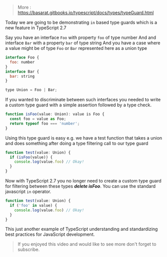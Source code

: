 > More : https://basarat.gitbooks.io/typescript/docs/types/typeGuard.html

Today we are going to be demonstrating `in` based type guards which is a new feature in TypeScript 2.7

Say you have an interface `Foo` with property `foo` of type number
And and interface `Bar` with a property `bar` of type string
And you have a case where a value might be of type `Foo` or `Bar` represented here as a union type

```js
interface Foo {
  foo: number
}
interface Bar {
  bar: string
}

type Union = Foo | Bar;
```

If you wanted to discriminate between such interfaces you needed to write a custom type guard with a simple assertion followed by a type check.

```js
function isFoo(value: Union): value is Foo {
  const foo = value as Foo;
  return typeof foo === 'number';
}
```

Using this type guard is easy e.g. we have a test function that takes a union and does something after doing a type filtering call to our type guard

```js
function test(value: Union) {
  if (isFoo(value)) {
    console.log(value.foo) // Okay!
  }
}
```
Now with TypeScript 2.7 you no longer need to create a custom type guard for filtering between these types ***delete isFoo***. You can use the standard javascript `in` operator.

```js
function test(value: Union) {
  if ('foo' in value) {
    console.log(value.foo) // Okay!
  }
}
```

This just another example of TypeScript understanding and standardizing best practices for JavaScript development.

> If you enjoyed this video and would like to see more don't forget to subscribe.

